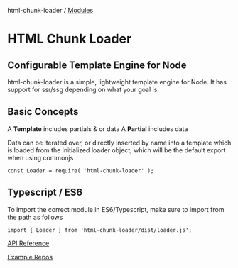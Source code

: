 html-chunk-loader / [Modules](modules.md)

# HTML Chunk Loader
## Configurable Template Engine for Node

html-chunk-loader is a simple, lightweight template engine for Node. It has support for ssr/ssg depending on what your goal is.

## Basic Concepts

A <strong>Template</strong> includes partials & or data
A <strong>Partial</strong> includes data

Data can be iterated over, or directly inserted by name into a template which is loaded from the initialized loader object, which will be the default export when using commonjs

```
const Loader = require( 'html-chunk-loader' );
```

## Typescript / ES6

To import the correct module in ES6/Typescript, make sure to import from the path as follows

```
import { Loader } from 'html-chunk-loader/dist/loader.js';
```

[API Reference](https://github.com/abschill/html-chunk-loader/tree/master/docs/modules.md)

[Example Repos](https://github.com/abschill/html-chunk-loader-examples)

